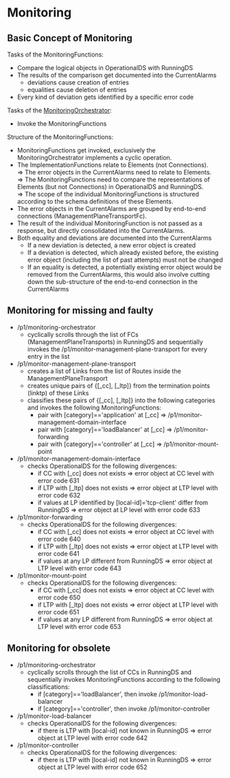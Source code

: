 # Monitoring  


## Basic Concept of Monitoring  

Tasks of the MonitoringFunctions:  
- Compare the logical objects in OperationalDS with RunningDS  
- The results of the comparison get documented into the CurrentAlarms  
  - deviations cause creation of entries  
  - equalities cause deletion of entries  
- Every kind of deviation gets identified by a specific error code  

Tasks of the [MonitoringOrchestrator](./MonitoringOrchestrator.md):  
- Invoke the MonitoringFunctions  

Structure of the MonitoringFunctions:  
- MonitoringFunctions get invoked, exclusively the MonitoringOrchestrator implements a cyclic operation.  
- The ImplementationFunctions relate to Elements (not Connections).  
  => The error objects in the CurrentAlarms need to relate to Elements.  
  => The MonitoringFunctions need to compare the representations of Elements (but not Connections) in OperationalDS and RunningDS.  
  => The scope of the individual MonitoringFunctions is structured according to the schema definitions of these Elements.  
- The error objects in the CurrentAlarms are grouped by end-to-end connections (ManagementPlaneTransportFc).  
- The result of the individual MonitoringFunction is not passed as a response, but directly consolidated into the CurrentAlarms.  
- Both equality and deviations are documented into the CurrentAlarms  
  - If a new deviation is detected, a new error object is created  
  - If a deviation is detected, which already existed before, the existing error object (including the list of past attempts) must not be changed
  - If an equality is detected, a potentially existing error object would be removed from the CurrentAlarms, this would also involve cutting down the sub-structure of the end-to-end connection in the CurrentAlarms


## Monitoring for missing and faulty  
- /p1/monitoring-orchestrator  
  - cyclically scrolls through the list of FCs (ManagementPlaneTransports) in RunningDS and sequentially invokes the /p1/monitor-management-plane-transport for every entry in the list  
- /p1/monitor-management-plane-transport  
  - creates a list of Links from the list of Routes inside the ManagementPlaneTransport  
  - creates unique pairs of {[_cc], [_ltp]} from the termination points (linktp) of these Links  
  - classifies these pairs of {[_cc], [_ltp]} into the following categories and invokes the following MonitoringFunctions:
    - pair with [category]=='application' at [_cc] => /p1/monitor-management-domain-interface  
    - pair with [category]=='loadBalancer' at [_cc] => /p1/monitor-forwarding  
    - pair with [category]=='controller' at [_cc] => /p1/monitor-mount-point  
- /p1/monitor-management-domain-interface  
    - checks OperationalDS for the following divergences:  
      - if CC with [_cc] does not exists => error object at CC level with error code 631  
      - if LTP with [_ltp] does not exists => error object at LTP level with error code 632  
      - if values at LP identified by [local-id]='tcp-client' differ from RunningDS => error object at LP level with error code 633  
- /p1/monitor-forwarding
    - checks OperationalDS for the following divergences:  
      - if CC with [_cc] does not exists => error object at CC level with error code 640  
      - if LTP with [_ltp] does not exists => error object at LTP level with error code 641  
      - if values at any LP different from RunningDS => error object at LTP level with error code 643  
- /p1/monitor-mount-point
    - checks OperationalDS for the following divergences:  
      - if CC with [_cc] does not exists => error object at CC level with error code 650  
      - if LTP with [_ltp] does not exists => error object at LTP level with error code 651  
      - if values at any LP different from RunningDS => error object at LTP level with error code 653  


## Monitoring for obsolete  
- /p1/monitoring-orchestrator  
  - cyclically scrolls through the list of CCs in RunningDS and sequentially invokes MonitoringFunctions according to the following classifications:  
    - if [category]=='loadBalancer', then invoke /p1/monitor-load-balancer  
    - if [category]=='controller', then invoke /p1/monitor-controller  
- /p1/monitor-load-balancer  
  - checks OperationalDS for the following divergences:  
    - if there is LTP with [local-id] not known in RunningDS => error object at LTP level with error code 642
- /p1/monitor-controller  
  - checks OperationalDS for the following divergences:  
    - if there is LTP with [local-id] not known in RunningDS => error object at LTP level with error code 652
